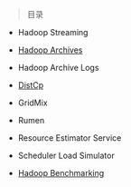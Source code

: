 
> 目录

- Hadoop Streaming

- [Hadoop Archives](https://github.com/ZGG2016/hadoop-website/blob/master/Tools/Hadoop%20Archives.md)

- Hadoop Archive Logs

- [DistCp](https://github.com/ZGG2016/hadoop-website/blob/master/Tools/DistCp.md)

- GridMix

- Rumen

- Resource Estimator Service

- Scheduler Load Simulator

- [Hadoop Benchmarking]()